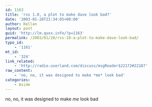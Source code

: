 ```yaml
---
id: 1163
title: 'rss 1.0, a plot to make dave look bad?'
date: '2003-01-28T21:34:05+00:00'
author: Kellan
layout: post
guid: 'http://lm.quxx.info/?p=1163'
permalink: /2003/01/28/rss-10-a-plot-to-make-dave-look-bad/
typo_id:
    - '1161'
mt_id:
    - '324'
link_related:
    - 'http://radio.userland.com/discuss/msgReader$22172#22187'
raw_content:
    - 'no, no, it was designed to make *me* look bad'
categories:
    - Aside
---
```


no, no, it was designed to make *me* look bad